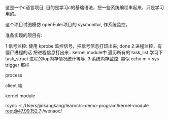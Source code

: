 这是一个c语言项目, 目的是学习c的基础语法，把一些系统编程串起来，只是学习用的。


这个项目试图模仿 openEuler项目的 sysmonitor, 作系统监控。


准备实现的项目有:

1 信号监控: 使用 kprobe 监控信号，把信号信息打印出来; done
2  进程监控，有僵尸进程的话 把进程信息打出来
 : kernel module中 遍历所有的 task_list
  学习下task_struct
  进程的top内存情况统计等等.
3  系统内存监控. 类似 echo m > sys trigger  那样


process 

client 端

kernel module


rsync -r /Users/jinkangkang/learnc/c-demo-program/kernel-module root@47.99.152.7:/wenaoc/